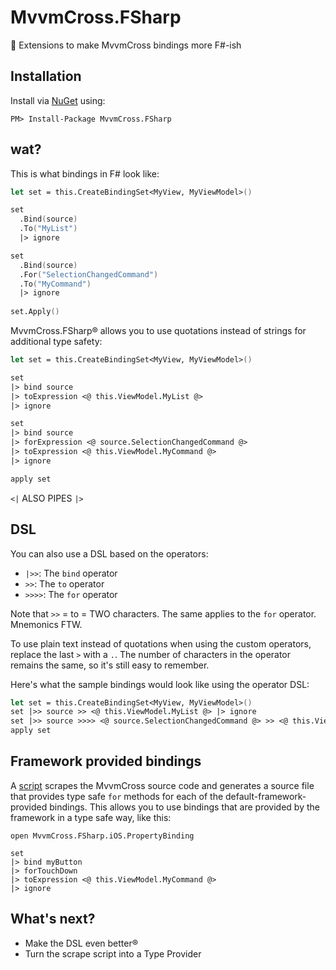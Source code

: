 # MvvmCross.FSharp
:nail_care: Extensions to make MvvmCross bindings more F#-ish

## Installation

Install via [NuGet](https://www.nuget.org/packages/MvvmCross.FSharp/) using:

``PM> Install-Package MvvmCross.FSharp``

## wat?

This is what bindings in F# look like:
```fsharp
let set = this.CreateBindingSet<MyView, MyViewModel>()

set
  .Bind(source)
  .To("MyList") 
  |> ignore

set
  .Bind(source)
  .For("SelectionChangedCommand")
  .To("MyCommand") 
  |> ignore
  
set.Apply()
```

MvvmCross.FSharp® allows you to use quotations instead of strings for additional type safety:

```fsharp
let set = this.CreateBindingSet<MyView, MyViewModel>()

set
|> bind source
|> toExpression <@ this.ViewModel.MyList @>
|> ignore

set
|> bind source
|> forExpression <@ source.SelectionChangedCommand @>
|> toExpression <@ this.ViewModel.MyCommand @>
|> ignore

apply set
```

`<|` ALSO PIPES `|>`


## DSL

You can also use a DSL based on the operators:

- `|>>`: The `bind` operator
- `>>`: The `to` operator
- `>>>>`: The `for` operator

Note that `>>` = to = TWO characters. The same applies to the `for` operator. Mnemonics FTW.

To use plain text instead of quotations when using the custom operators, replace the last `>` with a `.`. The number of characters in the operator remains the same, so it's still easy to remember.

Here's what the sample bindings would look like using the operator DSL:

```fsharp
let set = this.CreateBindingSet<MyView, MyViewModel>()
set |>> source >> <@ this.ViewModel.MyList @> |> ignore
set |>> source >>>> <@ source.SelectionChangedCommand @> >> <@ this.ViewModel.MyCommand @> |> ignore
apply set
```

## Framework provided bindings

A [script](https://github.com/willsb/MvvmCross.FSharp/blob/master/scrape.fsx) scrapes the MvvmCross source code and generates a source file that provides type safe `for` methods for each of the default-framework-provided bindings. This allows you to use bindings that are provided by the framework in a type safe way, like this:

```
open MvvmCross.FSharp.iOS.PropertyBinding

set
|> bind myButton
|> forTouchDown
|> toExpression <@ this.ViewModel.MyCommand @> 
|> ignore
```

## What's next?

- Make the DSL even better®
- Turn the scrape script into a Type Provider